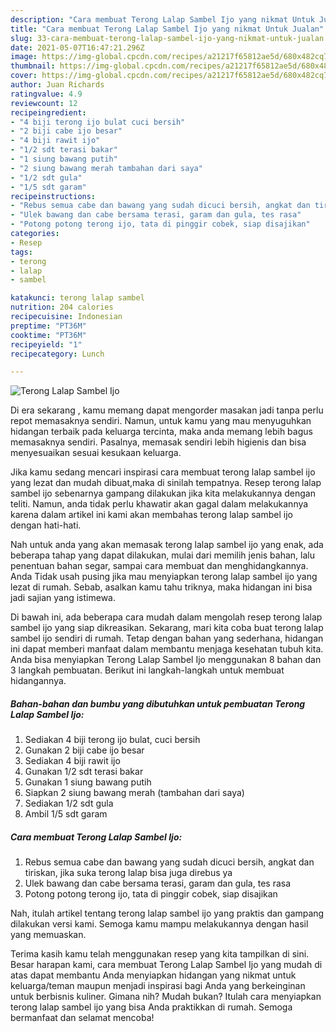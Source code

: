 ```yaml
---
description: "Cara membuat Terong Lalap Sambel Ijo yang nikmat Untuk Jualan"
title: "Cara membuat Terong Lalap Sambel Ijo yang nikmat Untuk Jualan"
slug: 33-cara-membuat-terong-lalap-sambel-ijo-yang-nikmat-untuk-jualan
date: 2021-05-07T16:47:21.296Z
image: https://img-global.cpcdn.com/recipes/a21217f65812ae5d/680x482cq70/terong-lalap-sambel-ijo-foto-resep-utama.jpg
thumbnail: https://img-global.cpcdn.com/recipes/a21217f65812ae5d/680x482cq70/terong-lalap-sambel-ijo-foto-resep-utama.jpg
cover: https://img-global.cpcdn.com/recipes/a21217f65812ae5d/680x482cq70/terong-lalap-sambel-ijo-foto-resep-utama.jpg
author: Juan Richards
ratingvalue: 4.9
reviewcount: 12
recipeingredient:
- "4 biji terong ijo bulat cuci bersih"
- "2 biji cabe ijo besar"
- "4 biji rawit ijo"
- "1/2 sdt terasi bakar"
- "1 siung bawang putih"
- "2 siung bawang merah tambahan dari saya"
- "1/2 sdt gula"
- "1/5 sdt garam"
recipeinstructions:
- "Rebus semua cabe dan bawang yang sudah dicuci bersih, angkat dan tiriskan, jika suka terong lalap bisa juga direbus ya"
- "Ulek bawang dan cabe bersama terasi, garam dan gula, tes rasa"
- "Potong potong terong ijo, tata di pinggir cobek, siap disajikan"
categories:
- Resep
tags:
- terong
- lalap
- sambel

katakunci: terong lalap sambel 
nutrition: 204 calories
recipecuisine: Indonesian
preptime: "PT36M"
cooktime: "PT36M"
recipeyield: "1"
recipecategory: Lunch

---
```



![Terong Lalap Sambel Ijo](https://img-global.cpcdn.com/recipes/a21217f65812ae5d/680x482cq70/terong-lalap-sambel-ijo-foto-resep-utama.jpg)

Di era  sekarang , kamu memang dapat mengorder masakan jadi tanpa perlu repot memasaknya sendiri. Namun, untuk kamu yang mau menyuguhkan hidangan terbaik pada keluarga tercinta, maka anda memang lebih bagus memasaknya sendiri. Pasalnya, memasak sendiri lebih higienis dan bisa menyesuaikan sesuai kesukaan keluarga.

Jika kamu sedang mencari inspirasi cara membuat terong lalap sambel ijo yang lezat dan mudah dibuat,maka di sinilah tempatnya. Resep terong lalap sambel ijo  sebenarnya gampang dilakukan jika kita melakukannya dengan teliti. Namun, anda tidak perlu khawatir akan gagal dalam melakukannya 
karena dalam artikel ini kami akan membahas terong lalap sambel ijo dengan hati-hati.  



Nah untuk anda yang akan memasak terong lalap sambel ijo yang enak, ada beberapa tahap yang dapat dilakukan, mulai dari memilih jenis bahan, lalu penentuan bahan segar, sampai cara membuat dan menghidangkannya. Anda Tidak usah pusing jika mau menyiapkan terong lalap sambel ijo yang lezat di rumah. Sebab, asalkan kamu  tahu triknya, maka hidangan ini bisa jadi sajian yang istimewa.

Di bawah ini, ada beberapa cara mudah dalam mengolah resep terong lalap sambel ijo yang siap dikreasikan. Sekarang, mari kita coba buat terong lalap sambel ijo sendiri di rumah. Tetap dengan bahan yang sederhana, hidangan ini dapat memberi manfaat dalam membantu menjaga kesehatan tubuh kita. Anda bisa menyiapkan Terong Lalap Sambel Ijo menggunakan 8 bahan dan 3 langkah pembuatan. Berikut ini langkah-langkah untuk membuat hidangannya.

<!--inarticleads1-->

##### Bahan-bahan dan bumbu yang dibutuhkan untuk pembuatan Terong Lalap Sambel Ijo:

1. Sediakan 4 biji terong ijo bulat, cuci bersih
1. Gunakan 2 biji cabe ijo besar
1. Sediakan 4 biji rawit ijo
1. Gunakan 1/2 sdt terasi bakar
1. Gunakan 1 siung bawang putih
1. Siapkan 2 siung bawang merah (tambahan dari saya)
1. Sediakan 1/2 sdt gula
1. Ambil 1/5 sdt garam




<!--inarticleads2-->

##### Cara membuat Terong Lalap Sambel Ijo:

1. Rebus semua cabe dan bawang yang sudah dicuci bersih, angkat dan tiriskan, jika suka terong lalap bisa juga direbus ya
1. Ulek bawang dan cabe bersama terasi, garam dan gula, tes rasa
1. Potong potong terong ijo, tata di pinggir cobek, siap disajikan




Nah, itulah artikel tentang  terong lalap sambel ijo  yang praktis dan gampang dilakukan versi kami. Semoga kamu mampu melakukannya dengan hasil yang memuaskan. 

Terima kasih kamu telah menggunakan resep yang kita tampilkan di sini. Besar harapan kami, cara membuat  Terong Lalap Sambel Ijo yang mudah di atas dapat membantu Anda menyiapkan hidangan yang nikmat untuk keluarga/teman maupun menjadi inspirasi bagi Anda yang berkeinginan untuk berbisnis kuliner. Gimana nih? Mudah bukan? Itulah cara menyiapkan terong lalap sambel ijo yang bisa Anda praktikkan di rumah. Semoga bermanfaat dan selamat mencoba!

